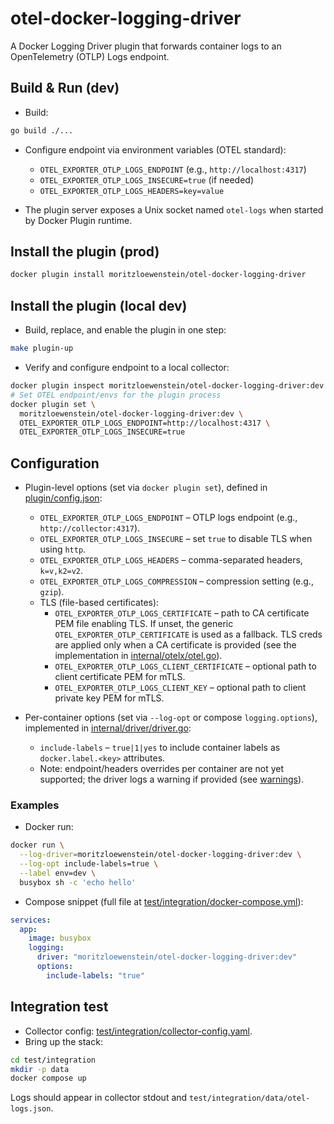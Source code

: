 # otel-docker-logging-driver

A Docker Logging Driver plugin that forwards container logs to an OpenTelemetry (OTLP) Logs endpoint.

## Build & Run (dev)

- Build:

```bash
go build ./...
```

- Configure endpoint via environment variables (OTEL standard):

  - `OTEL_EXPORTER_OTLP_LOGS_ENDPOINT` (e.g., `http://localhost:4317`)
  - `OTEL_EXPORTER_OTLP_LOGS_INSECURE=true` (if needed)
  - `OTEL_EXPORTER_OTLP_LOGS_HEADERS=key=value`

- The plugin server exposes a Unix socket named `otel-logs` when started by Docker Plugin runtime.

## Install the plugin (prod)

```bash
docker plugin install moritzloewenstein/otel-docker-logging-driver
```

## Install the plugin (local dev)

- Build, replace, and enable the plugin in one step:

```bash
make plugin-up
```

- Verify and configure endpoint to a local collector:

```bash
docker plugin inspect moritzloewenstein/otel-docker-logging-driver:dev
# Set OTEL endpoint/envs for the plugin process
docker plugin set \
  moritzloewenstein/otel-docker-logging-driver:dev \
  OTEL_EXPORTER_OTLP_LOGS_ENDPOINT=http://localhost:4317 \
  OTEL_EXPORTER_OTLP_LOGS_INSECURE=true
```

## Configuration

- Plugin-level options (set via `docker plugin set`), defined in [plugin/config.json](plugin/config.json):

  - `OTEL_EXPORTER_OTLP_LOGS_ENDPOINT` – OTLP logs endpoint (e.g., `http://collector:4317`).
  - `OTEL_EXPORTER_OTLP_LOGS_INSECURE` – set `true` to disable TLS when using `http`.
  - `OTEL_EXPORTER_OTLP_LOGS_HEADERS` – comma-separated headers, `k=v,k2=v2`.
  - `OTEL_EXPORTER_OTLP_LOGS_COMPRESSION` – compression setting (e.g., `gzip`).
  - TLS (file-based certificates):
    - `OTEL_EXPORTER_OTLP_LOGS_CERTIFICATE` – path to CA certificate PEM file enabling TLS. If unset, the generic `OTEL_EXPORTER_OTLP_CERTIFICATE` is used as a fallback. TLS creds are applied only when a CA certificate is provided (see the implementation in [internal/otelx/otel.go](file:///home/moritzl/Dokumente/github/public/otel-docker-logging-driver/internal/otelx/otel.go#L56-L64)).
    - `OTEL_EXPORTER_OTLP_LOGS_CLIENT_CERTIFICATE` – optional path to client certificate PEM for mTLS.
    - `OTEL_EXPORTER_OTLP_LOGS_CLIENT_KEY` – optional path to client private key PEM for mTLS.

- Per-container options (set via `--log-opt` or compose `logging.options`), implemented in [internal/driver/driver.go](internal/driver/driver.go):
  - `include-labels` – `true|1|yes` to include container labels as `docker.label.<key>` attributes.
  - Note: endpoint/headers overrides per container are not yet supported; the driver logs a warning if provided (see [warnings](internal/driver/driver.go)).

### Examples

- Docker run:

```bash
docker run \
  --log-driver=moritzloewenstein/otel-docker-logging-driver:dev \
  --log-opt include-labels=true \
  --label env=dev \
  busybox sh -c 'echo hello'
```

- Compose snippet (full file at [test/integration/docker-compose.yml](test/integration/docker-compose.yml)):

```yaml
services:
  app:
    image: busybox
    logging:
      driver: "moritzloewenstein/otel-docker-logging-driver:dev"
      options:
        include-labels: "true"
```

## Integration test

- Collector config: [test/integration/collector-config.yaml](test/integration/collector-config.yaml).
- Bring up the stack:

```bash
cd test/integration
mkdir -p data
docker compose up
```

Logs should appear in collector stdout and `test/integration/data/otel-logs.json`.
